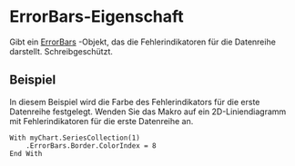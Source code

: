 
# ErrorBars-Eigenschaft

Gibt ein [ErrorBars](f087bede-5ce2-331f-09e1-4c801f8bca82.md) -Objekt, das die Fehlerindikatoren für die Datenreihe darstellt. Schreibgeschützt.


## Beispiel

In diesem Beispiel wird die Farbe des Fehlerindikators für die erste Datenreihe festgelegt. Wenden Sie das Makro auf ein 2D-Liniendiagramm mit Fehlerindikatoren für die erste Datenreihe an.


```
With myChart.SeriesCollection(1)
    .ErrorBars.Border.ColorIndex = 8
End With
```

